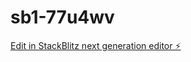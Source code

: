 # sb1-77u4wv

[Edit in StackBlitz next generation editor ⚡️](https://stackblitz.com/~/github.com/Ammar777782439/sb1-77u4wv)